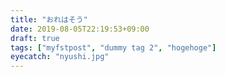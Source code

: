 ```yaml
---
title: "おれはそう"
date: 2019-08-05T22:19:53+09:00
draft: true 
tags: ["myfstpost", "dummy tag 2", "hogehoge"] 
eyecatch: "nyushi.jpg"
---
```


